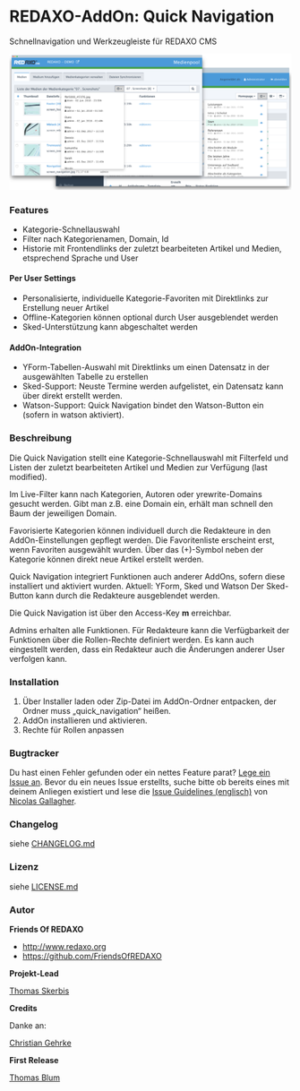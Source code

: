 
REDAXO-AddOn: Quick Navigation
================================================================================

Schnellnavigation und Werkzeugleiste für REDAXO CMS

![Screenshot](https://raw.githubusercontent.com/FriendsOfREDAXO/quick_navigation/assets/quick_navigation.png)

### Features
- Kategorie-Schnellauswahl
- Filter nach Kategorienamen, Domain, Id
- Historie mit Frontendlinks der zuletzt bearbeiteten Artikel und Medien, etsprechend Sprache und User

#### Per User Settings
- Personalisierte, individuelle Kategorie-Favoriten mit Direktlinks zur Erstellung neuer Artikel
- Offline-Kategorien können optional durch User ausgeblendet werden
- Sked-Unterstützung kann abgeschaltet werden

#### AddOn-Integration 
- YForm-Tabellen-Auswahl mit Direktlinks um einen Datensatz in der ausgewählten Tabelle zu erstellen
- Sked-Support: Neuste Termine werden aufgelistet, ein Datensatz kann über direkt erstellt werden. 
- Watson-Support: Quick Navigation bindet den Watson-Button ein (sofern in watson aktiviert). 

### Beschreibung 

Die Quick Navigation stellt eine Kategorie-Schnellauswahl mit Filterfeld und Listen der zuletzt bearbeiteten Artikel und Medien zur Verfügung (last modified).

Im Live-Filter kann nach Kategorien, Autoren oder yrewrite-Domains gesucht werden. Gibt man z.B. eine Domain ein, erhält man schnell den Baum der jeweiligen Domain. 

Favorisierte Kategorien können individuell durch die Redakteure in den AddOn-Einstellungen gepflegt werden. Die Favoritenliste erscheint erst, wenn Favoriten ausgewählt wurden. Über das (+)-Symbol neben der Kategorie können direkt neue Artikel erstellt werden. 

Quick Navigation integriert Funktionen auch anderer AddOns, sofern diese installiert und aktiviert wurden. 
Aktuell: YForm, Sked und Watson
Der Sked-Button kann durch die Redakteure ausgeblendet werden. 

Die Quick Navigation ist über den Access-Key **m** erreichbar.

Admins erhalten alle Funktionen. 
Für Redakteure kann die Verfügbarkeit der Funktionen über die Rollen-Rechte definiert werden. Es kann auch eingestellt werden, dass ein Redakteur auch die Änderungen anderer User verfolgen kann.   

### Installation

1. Über Installer laden oder Zip-Datei im AddOn-Ordner entpacken, der Ordner muss „quick_navigation“ heißen.
2. AddOn installieren und aktivieren.
3. Rechte für Rollen anpassen


### Bugtracker

Du hast einen Fehler gefunden oder ein nettes Feature parat? [Lege ein Issue an](https://github.com/FriendsOfREDAXO/quick_navigation/issues). Bevor du ein neues Issue erstellts, suche bitte ob bereits eines mit deinem Anliegen existiert und lese die [Issue Guidelines (englisch)](https://github.com/necolas/issue-guidelines) von [Nicolas Gallagher](https://github.com/necolas/).


### Changelog

siehe [CHANGELOG.md](https://github.com/FriendsOfREDAXO/quick_navigation/blob/master/CHANGELOG.md)

### Lizenz

siehe [LICENSE.md](https://github.com/FriendsOfREDAXO/quick_navigation/blob/master/LICENSE.md)


### Autor

**Friends Of REDAXO**

* http://www.redaxo.org
* https://github.com/FriendsOfREDAXO

**Projekt-Lead**

[Thomas Skerbis](https://github.com/skerbis)

**Credits**

Danke an: 

[Christian Gehrke](https://github.com/chrison94)

**First Release**

[Thomas Blum](https://github.com/tbaddade)

